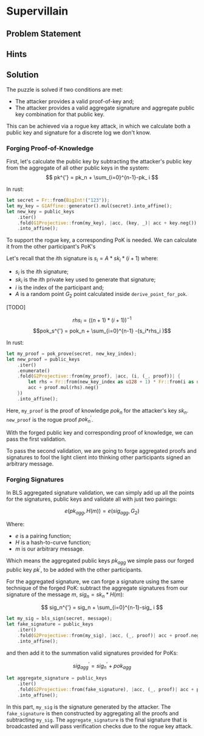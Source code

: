 # Supervillain
## Problem Statement
## Hints
## Solution

The puzzle is solved if two conditions are met:

- The attacker provides a valid proof-of-key and;
- The attacker provides a valid aggregate signature and aggregate public key combination for that public key.

This can be achieved via a rogue key attack, in which we calculate both a public key and signature for a discrete log we don't know.

### Forging Proof-of-Knowledge

First, let's calculate the public key by subtracting the attacker's public key from the aggregate of all other public keys in the system:
$$
pk^{'} = pk_n + \sum_{i=0}^{n-1}-pk_ i
$$

In rust:

```rust
let secret = Fr::from(BigInt!("123"));
let my_key = G1Affine::generator().mul(secret).into_affine();
let new_key = public_keys
    .iter()
    .fold(G1Projective::from(my_key), |acc, (key, _)| acc + key.neg())
    .into_affine();
```
To support the rogue key, a corresponding PoK is needed. We can calculate it from the other participant's PoK's

Let's recall that the $i$th signature is $s_i=A*sk_i*(i+1)$ where:
- $s_i$  is the $i$th signature;
- $sk_i$ is the $i$th private key used to generate that signature;
- $i$ is the index of the participant and;
- $A$ is a random point $G_2$ point calculated inside `derive_point_for_pok`.

[TODO]

$$rhs_i = ((n+1) * (i+1))^{-1}$$
$$pok_s^{'} = pok_n + \sum_{i=0}^{n-1} -(s_i*rhs_i )$$

In rust:

```rust
let my_proof = pok_prove(secret, new_key_index);
let new_proof = public_keys
    .iter()
    .enumerate()
    .fold(G2Projective::from(my_proof), |acc, (i, (_, proof))| {
        let rhs = Fr::from(new_key_index as u128 + 1) * Fr::from(i as u128 + 1).inverse().unwrap();
        acc + proof.mul(rhs).neg()
    })
    .into_affine();
```

Here, `my_proof` is the proof of knowledge $pok_n$ for the attacker's key $sk_n$. `new_proof` is the rogue proof $pok_n^{'}$.

With the forged public key and corresponding proof of knowledge, we can pass the first validation.

To pass the second validation, we are going to forge aggregated proofs and signatures to fool the light client into thinking other participants signed an arbitrary message.

### Forging Signatures

In BLS aggregated signature validation, we can simply add up all the points for the signatures, public keys and validate all with just two pairings:

$$e(pk_{agg}, H(m)) = e(sig_{agg}, G_2)$$

Where:
- $e$ is a pairing function;
- $H$ is a hash-to-curve function;
- $m$ is our arbitrary message.

Which means the aggregated public keys $pk_{agg}$ we simple pass our forged public key $pk^{'}$, to be added with the other participants.

For the aggregated signature, we can forge a signature using the same technique of the forged PoK: subtract the aggregate signatures from our signature of the message $m$,  $sig_n = sk_n * H(m)$:

$$
sig_n^{'} = sig_n + \sum_{i=0}^{n-1}-sig_ i
$$

```rust
let my_sig = bls_sign(secret, message);
let fake_signature = public_keys
    .iter()
    .fold(G2Projective::from(my_sig), |acc, (_, proof)| acc + proof.neg())
    .into_affine();
```
and then add it to the summation valid signatures provided for PoKs:

$$sig_{agg}^{'} = sig_n^{'} + pok_{agg}$$

```rust
let aggregate_signature = public_keys
    .iter()
    .fold(G2Projective::from(fake_signature), |acc, (_, proof)| acc + proof)
    .into_affine();
```

In this part, `my_sig` is the signature generated by the attacker. The `fake_signature` is then constructed by aggregating all the proofs and subtracting `my_sig`. The `aggregate_signature` is the final signature that is broadcasted and will pass verification checks due to the rogue key attack.
